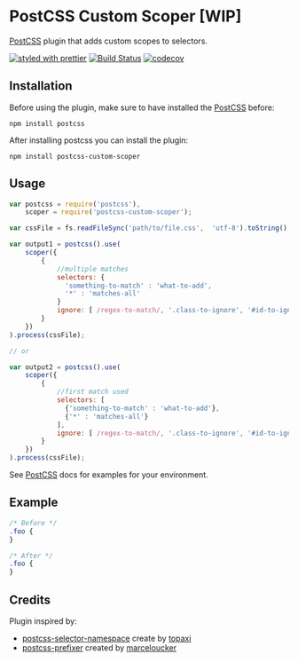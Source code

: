 # PostCSS Custom Scoper [WIP]

[PostCSS] plugin that adds custom scopes to selectors.

[postcss]: https://github.com/postcss/postcss
[ci-img]: https://travis-ci.org/alexander-svendsen/postcss-custom-scoper.svg
[ci]: https://travis-ci.org/alexander-svendsen/postcss-custom-scoper
[prettier-img]: https://img.shields.io/badge/styled_with-prettier-ff69b4.svg
[prettier]: https://github.com/prettier/prettier
[codecov-img]: https://codecov.io/gh/alexander-svendsen/postcss-custom-scoper/branch/master/graph/badge.svg
[codecov]: https://codecov.io/gh/alexander-svendsen/postcss-custom-scoper

[![styled with prettier][prettier-img]][prettier]
[![Build Status][ci-img]][ci]
[![codecov][codecov-img]][codecov]

## Installation

Before using the plugin, make sure to have installed the [PostCSS] before:

`npm install postcss`

After installing postcss you can install the plugin:

`npm install postcss-custom-scoper`

## Usage

```js
var postcss = require('postcss'),
    scoper = require('postcss-custom-scoper');

var cssFile = fs.readFileSync('path/to/file.css',  'utf-8').toString();

var output1 = postcss().use(
    scoper({
        {
            //multiple matches
            selectors: {
              'something-to-match' : 'what-to-add',
              '*' : 'matches-all'
            }
            ignore: [ /regex-to-match/, '.class-to-ignore', '#id-to-ignore' ]
        }
    })
).process(cssFile);

// or

var output2 = postcss().use(
    scoper({
        {
            //first match used
            selectors: [
              {'something-to-match' : 'what-to-add'},
              {'*' : 'matches-all'}
            ],
            ignore: [ /regex-to-match/, '.class-to-ignore', '#id-to-ignore' ]
        }
    })
).process(cssFile);
```

See [PostCSS] docs for examples for your environment.

## Example

```css
/* Before */
.foo {
}
```

```css
/* After */
.foo {
}
```

## Credits

Plugin inspired by:

*   [postcss-selector-namespace](https://github.com/topaxi/postcss-selector-namespace) create by [topaxi](https://github.com/topaxi)
*   [postcss-prefixer](https://github.com/marceloucker/postcss-prefixer) created by [marceloucker](https://github.com/marceloucker)
